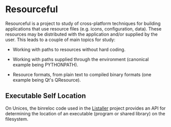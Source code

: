 Resourceful
===========
Resourceful is a project to study of cross-platform techniques for
building applications that use resource files (e.g. icons, configuration,
data). These resources may be distributed with the application and/or 
supplied by the user. This leads to a couple of main topics for study:

* Working with paths to resources without hard coding.

* Working with paths supplied through the environment (canonical example 
being PYTHONPATH).

* Resource formats, from plain text to compiled binary formats (one 
example being Qt's QResource).


Executable Self Location
------------------------
On Unices, the binreloc code used in the [Listaller](http://listaller.tenstral.net/index.html) project provides an API for determining the location 
of an executable (program or shared library) on the filesystem.

